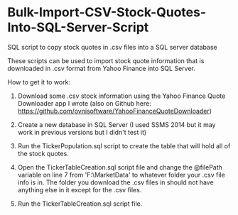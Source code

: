 # Bulk-Import-CSV-Stock-Quotes-Into-SQL-Server-Script
SQL script to copy stock quotes in .csv files into a SQL server database

These scripts can be used to import stock quote information that is downloaded in .csv format from Yahoo Finance into SQL Server.

How to get it to work:

1. Download some .csv stock information using the Yahoo Finance Quote Downloader app I wrote (also on Github here:
https://github.com/ovnisoftware/YahooFinanceQuoteDownloader)

2. Create a new database in SQL Server (I used SSMS 2014 but it may work in previous versions but I didn't test it)

3. Run the TickerPopulation.sql script to create the table that will hold all of the stock quotes.

4. Open the TickerTableCreation.sql script file and change the @filePath variable on line 7 from 'F:\MarketData' to whatever folder your .csv file info is in.  The folder you download the .csv files in should not have anything else in it except for the .csv files.

5. Run the TickerTableCreation.sql script file.
